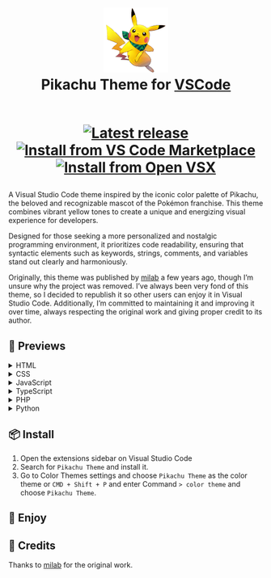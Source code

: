 <h1 align="center">
    <img src="https://raw.githubusercontent.com/KristhDev/pikachu-theme-vscode/main/assets/icon.png" width="128" alt="Logo">
    <br>
    Pikachu Theme for <a href="https://code.visualstudio.com">VSCode</a>
    <br>
    <br>

<p align="center">
    <a aria-label="Latest release" href="https://github.com/KristhDev/pikachu-theme-vscode/releases" target="_blank">
        <img alt="Latest release" src="https://img.shields.io/github/package-json/v/KristhDev/pikachu-theme-vscode?style=flat-square&color=0366D6&labelColor=49505A" />
    </a>
    <a aria-label="Install from VS Code Marketplace" href="https://marketplace.visualstudio.com/items?itemName=kristhdev.pikachu-theme-vscode" target="_blank">
        <img alt="Install from VS Code Marketplace" src="https://img.shields.io/badge/vscode-marketplace-25292E?style=flat-square&label=%20&logoColor=BCC3CD&labelColor=49505A&logo=Visual%20Studio%20Code" />
    </a>
    <a aria-label="Install from Open VSX" href="https://open-vsx.org/extension/kristhdev/pikachu-theme-vscode" target="_blank">
        <img alt="Install from Open VSX" src="https://img.shields.io/badge/vscode-open%20vsx-25292E?style=flat-square&label=%20&logoColor=BCC3CD&labelColor=49505A&logo=Eclipse%20IDE" />
    </a>
</p>
</h1>

A Visual Studio Code theme inspired by the iconic color palette of Pikachu, the beloved and recognizable mascot of the Pokémon franchise. This theme combines vibrant yellow tones to create a unique and energizing visual experience for developers.

Designed for those seeking a more personalized and nostalgic programming environment, it prioritizes code readability, ensuring that syntactic elements such as keywords, strings, comments, and variables stand out clearly and harmoniously.

Originally, this theme was published by [milab](https://github.com/mIaborde) a few years ago, though I’m unsure why the project was removed. I’ve always been very fond of this theme, so I decided to republish it so other users can enjoy it in Visual Studio Code. Additionally, I’m committed to maintaining it and improving it over time, always respecting the original work and giving proper credit to its author.

## 📸 Previews

<details>
    <summary>HTML</summary>
    <img src="https://raw.githubusercontent.com/KristhDev/pikachu-theme-vscode/main/screenshots/html.png">
</details>

<details>
    <summary>CSS</summary>
    <img src="https://raw.githubusercontent.com/KristhDev/pikachu-theme-vscode/main/screenshots/css.png">
</details>

<details>
    <summary>JavaScript</summary>
    <img src="https://raw.githubusercontent.com/KristhDev/pikachu-theme-vscode/main/screenshots/javascript.png">
</details>

<details>
    <summary>TypeScript</summary>
    <img src="https://raw.githubusercontent.com/KristhDev/pikachu-theme-vscode/main/screenshots/typescript.png">
</details>

<details>
    <summary>PHP</summary>
    <img src="https://raw.githubusercontent.com/KristhDev/pikachu-theme-vscode/main/screenshots/php.png">
</details>

<details>
    <summary>Python</summary>
    <img src="https://raw.githubusercontent.com/KristhDev/pikachu-theme-vscode/main/screenshots/python.png">
</details>

## 📦 Install

1. Open the extensions sidebar on Visual Studio Code
2. Search for `Pikachu Theme` and install it.
3. Go to Color Themes settings and choose `Pikachu Theme` as the color theme or `CMD + Shift + P` and enter Command `> color theme` and choose `Pikachu Theme`.

## 🎉 Enjoy

## 🙏 Credits

Thanks to [milab](https://github.com/mIaborde) for the original work.
